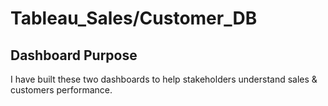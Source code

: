 # Tableau_Sales/Customer_DB
## Dashboard Purpose
I have built these two dashboards to help stakeholders understand sales & customers performance. 
